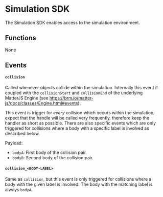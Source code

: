 # Simulation SDK
The Simulation SDK enables access to the simulation environment.

## Functions
None

## Events
#### `collision`
Called whenever objects collide within the simulation. Internally this event if coupled with the `collisionStart` and `collisionEnd` of the underlying MatterJS Engine (see https://brm.io/matter-js/docs/classes/Engine.html#events).

This event is trigger for *every* collision which occurs within the simulation, expect that the handle will be called very frequently, therefore keep the handler as short as possible. There are also specific events which are only triggered for collisions where a body with a specific label is involved as described below.

Payload:
- `bodyA`: First body of the collision pair.
- `bodyB`: Second body of the collision pair.

#### `collision_<BODY-LABEL>`
Same as `collision`, but this event is only triggered for collisions where a body with the given label is involved. The body with the matching label is always `bodyA`.
